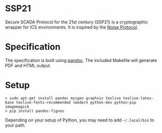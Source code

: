 # SSP21

Secure SCADA Protocol for the 21st century (SSP21) is a cryptographic wrapper for ICS environments. It is inspired by
the [Noise Protocol](http://noiseprotocol.org/).

# Specification

The specification is built using [pandoc](http://pandoc.org/). The included Makefile will generate PDF and HTML output.

# Setup

```
> sudo apt-get install pandoc mscgen graphviz texlive texlive-latex-base texlive-fonts-recommended lmodern python-dev python-pip imagemagick
> pip install pandoc-fignos
```
Depending on your setup of Python, you may need to add `~/.local/bin` to your path.
